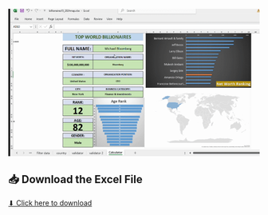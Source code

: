 ![Billionaires Map](https://raw.githubusercontent.com/Abiodun360of/EXCEL-REPO/main/2024%20Billionaires%20dashboard/billionaires15_2024map.xlsx-Excel2025-03-1806-48-03-ezgif.com-crop.gif)

## 📥 Download the Excel File
[⬇ Click here to download](https://github.com/Abiodun360of/EXCEL-REPO/raw/main/2024%20Billionaires%20dashboard/billionaires15_2024map.xlsx)
